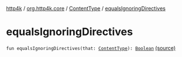 [http4k](../../index.md) / [org.http4k.core](../index.md) / [ContentType](index.md) / [equalsIgnoringDirectives](./equals-ignoring-directives.md)

# equalsIgnoringDirectives

`fun equalsIgnoringDirectives(that: `[`ContentType`](index.md)`): `[`Boolean`](https://kotlinlang.org/api/latest/jvm/stdlib/kotlin/-boolean/index.html) [(source)](https://github.com/http4k/http4k/blob/master/http4k-core/src/main/kotlin/org/http4k/core/ContentType.kt#L15)